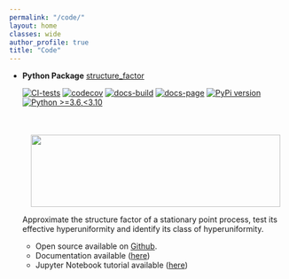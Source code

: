 ```yaml
---
permalink: "/code/"
layout: home
classes: wide
author_profile: true
title: "Code"
---
```

- **Python Package** [structure_factor](https://github.com/For-a-few-DPPs-more/structure-factor)

  [![CI-tests](https://github.com/For-a-few-DPPs-more/structure-factor/actions/workflows/ci.yml/badge.svg)](https://github.com/For-a-few-DPPs-more/structure-factor/actions/workflows/ci.yml)
  [![codecov](https://codecov.io/gh/For-a-few-DPPs-more/structure-factor/branch/main/graph/badge.svg?token=FUDADJLO2W)](https://codecov.io/gh/For-a-few-DPPs-more/structure-factor)
  [![docs-build](https://github.com/For-a-few-DPPs-more/structure-factor/actions/workflows/docs.yml/badge.svg)](https://github.com/For-a-few-DPPs-more/structure-factor/actions/workflows/docs.yml)
  [![docs-page](https://img.shields.io/badge/docs-latest-blue)](https://for-a-few-dpps-more.github.io/structure-factor/)
  [![PyPi version](https://badgen.net/pypi/v/structure-factor/)](https://pypi.org/project/structure-factor/)
  [![Python >=3.6,<3.10](https://img.shields.io/badge/python->=3.6,<3.10-blue.svg)](https://www.python.org/downloads/release/python-360/)

  <div align="middle" style="margin-top: 50px">
    <img src="{{ site.url }}{{ site.baseurl }}/assets/images/si_ginibre.png" alt="" style="width:450px;height:130px;">
  </div>

  Approximate the structure factor of a stationary point process, test its effective hyperuniformity and identify its class of hyperuniformity.

  - Open source available on [Github](https://github.com/For-a-few-DPPs-more/structure-factor).
  - Documentation available ([here](https://for-a-few-dpps-more.github.io/structure-factor/))
  - Jupyter Notebook tutorial available ([here](https://github.com/For-a-few-DPPs-more/structure-factor/blob/main/notebooks/tutorial_structure_factor.ipynb))
